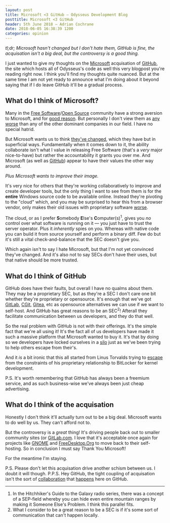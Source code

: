 ```yaml
---
layout: post
title: Microsoft <3 GitHub — Odysseus Development Blog
posttitle: Microsoft <3 GitHub
header: 5th June 2018 — Adrian Cochrane
date: 2018-06-05 16:38:39 1200
categories: opinion
---
```


*tl;dr; Microsoft hasn't changed but I don't hate them, GitHub is fine, the acquisation isn't a big deal, but the controversy is a good thing.*

I just wanted to give my thoughts on the [Microsoft](https://microsoft.com/) acquisation of [GitHub](https://github.com/), the site which hosts all of Odysseus's code as well this very blogpost you're reading right now. I think you'll find my thoughts quite nuanced. But at the same time I am not yet ready to announce what I'm doing about it beyond saying that if I do leave GitHub it'll be a gradual process.

## What do I think of Microsoft?
Many in the [Free Software](https://fsf.org/)/[Open Source](https://opensource.org/) community have a strong aversion to Microsoft, and for [good reason](https://en.wikipedia.org/wiki/Halloween_documents). But personally I don't view them as [any worse](https://www.gnu.org/philosophy/microsoft.html) than any of the other dominant companies in our field. I have no special hatrid.

But Microsoft wants us to think [they've changed](https://blogs.microsoft.com/blog/2018/06/04/microsoft-github-empowering-developers/), which they have but in superficial ways. Fundamentally when it comes down to it, the ability collaborate isn't what I value in releasing Free Software (that's a *very* major nice-to-have) but rather the accountability it grants you over me. And Microsoft (as well as [GitHub](http://tom.preston-werner.com/2011/11/22/open-source-everything.html)) appear to have their values the other way around.

*Plus Microsoft wants to improve their image.*

It's very nice for others that they're working collaboratively to improve and create developer tools, but the only thing I want to see from them is for the **entire** Windows source code to be available online. Instead they're pivoting to the "cloud" which, and you may be surprised to hear this from a browser vendor, only makes their old issues with proprietary software [worse](https://www.gnu.org/philosophy/who-does-that-server-really-serve.html).

The cloud, or as I prefer **S**omebody **E**lse's **C**omputer(s)<sup title="In the Hitchhiker's Guide to the Galaxy radio series, there was a concept of a SEP-field whereby you can hide even entire mountain ranges by making it Someone Else's Problem. I think this parallel fits.">1</sup>, gives you *no* control over what software is running on it — you just have to trust the server operator. Plus it *inherently* spies on you. Whereas with native code you can build it from source yourself and perform a binary diff. Few do but it's still a vital check-and-balance that the SEC doesn't give you.

Which again isn't to say I hate Microsoft, but that I'm not yet convinced they've changed. And it's also not to say SECs don't have their uses, but that native should be more trusted.

## What do I think of GitHub

GitHub does have their faults, but overall I have no qualms about them. They may be a proprietary SEC, but as they're a SEC I don't care one bit whether they're proprietary or opensource. It's enough that we've got [GitLab](https://about.gitlab.com/), [CGit](https://git.zx2c4.com/cgit/about/), [Gitea](https://gitea.io/en-US/), etc as opensource alternatives we can use if we want to self-host. And GitHub has great reasons to be an SEC<sup title="What I consider to be a great reason to be a SEC is if it's some sort of communication that can't happen locally.">2</sup>! Afterall they facilitate communication between us developers, and they do that well.

So the real problem with GitHub is not with their offerings. It's the simple fact that we're all using it! It's the fact all of us developers have made it such a massive platform that Microsoft wanted to buy it. It's that by doing so we developers have locked ourselves in a [silo](https://www.w3.org/2009/Talks/0204-ted-tbl/img22.png) just as we've been trying to help others escape from their's.

And it *is* a bit ironic that this all started from Linus Torvalds trying to [escape](https://git-scm.com/book/en/v2/Getting-Started-A-Short-History-of-Git) from the constraints of his proprietary relationship to BitLocker for kernel development.

P.S. It's worth remembering that GitHub has always been a freemium service, and as such business-wise we've always been just cheap advertising.

## What do I think of the acquisation

Honestly I don't think it'll actually turn out to be a big deal. Microsoft wants to do well by us. They can't afford not to. 

But the controversy is a *great* thing! It's driving people back out to smaller community sites (or [GitLab.com](https://thenextweb.com/dd/2018/06/04/devs-are-flooding-to-gitlab-amidst-github-microsoft-acquisition-rumors/). I love that it's acceptable once again for projects like [GNOME](https://gitlab.gnome.org/) and [FreeDesktop.Org](https://cgit.freedesktop.org/) to move back to their self-hosting. So in conclusion I must say Thank You Microsoft!

For the meantime I'm staying.

P.S. Please don't let this acquisation drive another schism between us. I doubt it will though.
P.P.S. Hey GitHub, the tight coupling of acquisation isn't the sort of [collaboration](https://blog.github.com/2018-06-04-github-microsoft/) that [happens](https://www.youtube.com/watch?v=9I8plc3D4Xw) here on GitHub.

---

1. In the Hitchhiker's Guide to the Galaxy radio series, there was a concept of a SEP-field whereby you can hide even entire mountain ranges by making it Someone Else's Problem. I think this parallel fits.
2. What I consider to be a great reason to be a SEC is if it's some sort of communication that can't happen locally.
